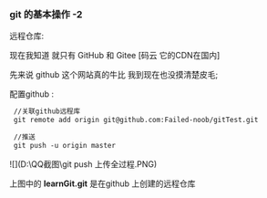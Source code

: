 ### git 的基本操作 -2



远程仓库:

现在我知道 就只有 GitHub 和 Gitee [码云 它的CDN在国内]



 先来说 github 这个网站真的牛比 我到现在也没摸清楚皮毛;

配置github :

```markdown
 //关联github远程库
 git remote add origin git@github.com:Failed-noob/gitTest.git
 
 //推送
 git push -u origin master
```



![](D:\QQ截图\git push 上传全过程.PNG)



上图中的 **learnGit.git** 是在github 上创建的远程仓库 